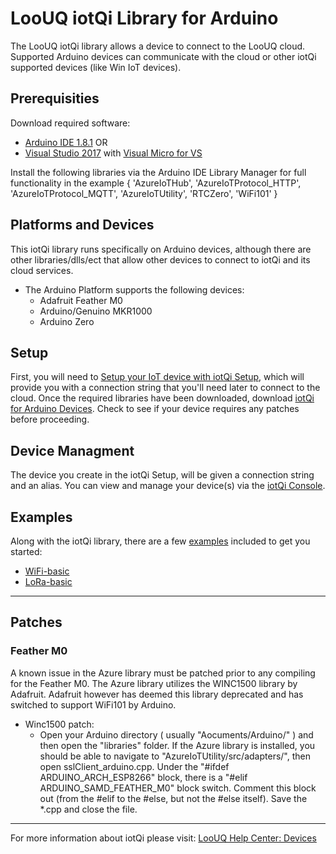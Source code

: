 # LooUQ iotQi Library for Arduino

The LooUQ iotQi library allows a device to connect to the LooUQ cloud. Supported Arduino devices can communicate with the cloud or other iotQi supported devices (like Win IoT devices).

## Prerequisities
Download required software:
*	[Arduino IDE 1.8.1](https://www.arduino.cc/en/Main/Software)
OR
*	[Visual Studio 2017](https://www.visualstudio.com/downloads/) with [Visual Micro for VS](https://marketplace.visualstudio.com/items?itemName=VisualMicro.ArduinoIDEforVisualStudio)

Install the following libraries via the Arduino IDE Library Manager for full functionality in the example
	{
		'AzureIoTHub',
		'AzureIoTProtocol_HTTP',
		'AzureIoTProtocol_MQTT',
		'AzureIoTUtility',
		'RTCZero',
		'WiFi101'
	}

<a name="platformdevices"></a>
## Platforms and Devices
This iotQi library runs specifically on Arduino devices, although there are other libraries/dlls/ect that allow other devices to connect to iotQi and its cloud services.
* The Arduino Platform supports the following devices:
	* Adafruit Feather M0
	* Arduino/Genuino MKR1000
	* Arduino Zero

<a name="setup"></a>
## Setup
First, you will need to [Setup your IoT device with iotQi Setup][iotQi-setup], which will provide you with a connection string that you'll need later to connect to the cloud.
Once the required libraries have been downloaded, download [iotQi for Arduino Devices](./). Check to see if your device requires any patches before proceeding.

## Device Managment
The device you create in the iotQi Setup, will be given a connection string and an alias. You can view and manage your device(s) via the [iotQi Console][iotQi-console].

<a name="examples"></a>
## Examples
Along with the iotQi library, there are a few [examples](./examples/) included to get you started:
* [WiFi-basic](./examples/iotQi-WiFi-basic/)
* [LoRa-basic](./examples/iotQi-LoRa-Basic/)


__________________________________________
<a name="patching"></a>
## Patches
### Feather M0
A known issue in the Azure library must be patched prior to any compiling for the Feather M0. The Azure library utilizes the WINC1500 library by Adafruit. Adafruit however has deemed this library deprecated and has switched to support WiFi101 by Arduino.
* Winc1500 patch:
	* Open your Arduino directory ( usually "Aocuments/Arduino/" ) and then open the "libraries" folder. If the Azure library is installed, you should be able to navigate to "AzureIoTUtility/src/adapters/", then open sslClient_arduino.cpp. Under the "#ifdef ARDUINO_ARCH_ESP8266" block, there is a "#elif ARDUINO_SAMD_FEATHER_M0" block switch. Comment this block out (from the #elif to the #else, but not the #else itself). Save the *.cpp and close the file.

---
For more information about iotQi please visit:
[LooUQ Help Center: Devices](https://support.loouq.com/hc/en-us/categories/202102247-Working-with-iotQi-Devices)

[iotQi-setup]: https://setup.loouq.com/
[iotQi-console]: https://console.loouq.com/
[iotQi-site]: https://www.loouq.com/
